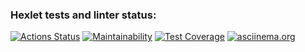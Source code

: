 ### Hexlet tests and linter status:
[![Actions Status](https://github.com/Dicmen92/frontend-project-44/actions/workflows/hexlet-check.yml/badge.svg)](https://github.com/Dicmen92/frontend-project-44/actions)
[![Maintainability](https://api.codeclimate.com/v1/badges/c58bf7bef23c162cf9ab/maintainability)](https://codeclimate.com/github/Dicmen92/frontend-project-44/maintainability)
[![Test Coverage](https://api.codeclimate.com/v1/badges/c58bf7bef23c162cf9ab/test_coverage)](https://codeclimate.com/github/Dicmen92/frontend-project-44/test_coverage)
[![asciinema.org](https://asciinema.org/images/logo-red-949d10005bb389d1ae900a13b5ac53d7.svg?vsn=d)](https://asciinema.org/connect/802b299d-d43d-4527-bd5f-7a7cbd6b77b2)